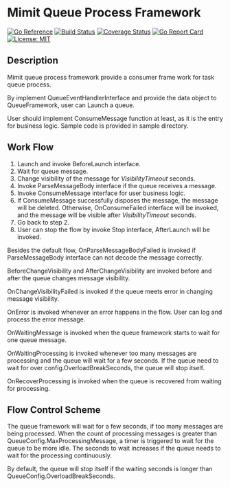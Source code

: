 Mimit Queue Process Framework
================================================================

[![Go Reference](https://pkg.go.dev/badge/github.com/akimimi/mqpf.svg)](https://pkg.go.dev/github.com/akimimi/mqpf)
[![Build Status](https://travis-ci.com/akimimi/mqpf.svg?branch=main)](https://travis-ci.com/akimimi/mqpf)
[![Coverage Status](https://coveralls.io/repos/github/akimimi/mqpf/badge.svg?branch=master)](https://coveralls.io/github/akimimi/mqpf?branch=master)
[![Go Report Card](https://goreportcard.com/badge/github.com/akimimi/mqpf)](https://goreportcard.com/report/github.com/akimimi/mqpf)
[![License: MIT](https://img.shields.io/badge/License-MIT-yellow.svg)](https://opensource.org/licenses/MIT)


## Description
Mimit queue process framework provide a consumer frame work for task queue process.

By implement QueueEventHandlerInterface and provide the data object to QueueFramework, 
user can Launch a queue. 

User should implement ConsumeMessage function at least, as it is the entry for business logic. 
Sample code is provided in sample directory.

## Work Flow

1. Launch and invoke BeforeLaunch interface.
2. Wait for queue message.
4. Change visibility of the message for *VisibilityTimeout* seconds.
3. Invoke ParseMessageBody interface if the queue receives a message.
4. Invoke ConsumeMessage interface for user business logic.
5. If ConsumeMessage successfully disposes the message, the message will be deleted.
   Otherwise, OnConsumeFailed interface will be invoked, and the message will be visible
   after *VisibilityTimeout* seconds.
6. Go back to step 2.
7. User can stop the flow by invoke Stop interface, AfterLaunch will be invoked.

Besides the default flow, OnParseMessageBodyFailed is invoked if ParseMessageBody interface
can not decode the message correctly. 

BeforeChangeVisibility and AfterChangeVisibility are 
invoked before and after the queue changes message visibility. 

OnChangeVisibilityFailed is invoked if the queue meets error in changing message visibility. 

OnError is invoked whenever an error happens in the flow. 
User can log and process the error message.

OnWaitingMessage is invoked when the queue framework starts to wait for one queue message.

OnWaitingProcessing is invoked whenever too many messages are processing and the queue will 
wait for a few seconds. If the queue need to wait for over config.OverloadBreakSeconds,
the queue will stop itself.

OnRecoverProcessing is invoked when the queue is recovered from waiting for processing.

## Flow Control Scheme

The queue framework will wait for a few seconds, if too many messages are being processed.
When the count of processing messages is greater than QueueConfig.MaxProcessingMessage, 
a timer is triggered to wait for the queue to be more idle. The seconds to wait increases 
if the queue needs to wait for the processing continuously. 

By default, the queue will stop itself if the waiting seconds is longer than QueueConfig.OverloadBreakSeconds.